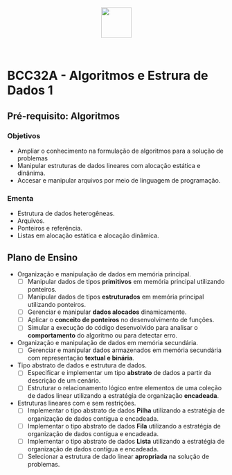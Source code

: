 <br/>

<p align="center"><a href="#"><img src="https://github.com/https://github.com/yuriBaza23/ED1/blob/main/images/negativo.png?raw=true" height="70"></a></p>

<br/>

<!-- <p align="center">
    <img src="https://img.shields.io/badge/React-20232A?style=for-the-badge&logo=react&logoColor=61DAFB" alt="React" />
    <img src="https://img.shields.io/badge/TypeScript-007ACC?style=for-the-badge&logo=typescript&logoColor=white" alt="Typescript" />
    <img src="https://img.shields.io/badge/CSS3-1572B6?style=for-the-badge&logo=css3&logoColor=white" alt="CSS3" />
    <img src="https://img.shields.io/badge/styled--components-DB7093?style=for-the-badge&logo=styled-components&logoColor=white" alt="Styled Components"/>
    <img src="https://img.shields.io/badge/Netlify-00C7B7?style=for-the-badge&logo=netlify&logoColor=white" alt="Netlify" />
</p> -->

# BCC32A - Algoritmos e Estrura de Dados 1

## Pré-requisito: Algoritmos

### Objetivos
- Ampliar o conhecimento na formulação de algoritmos para a solução de problemas
- Manipular estruturas de dados lineares com alocação estática e dinânima.
- Accesar e manipular arquivos por meio de linguagem de programação.

### Ementa
- Estrutura de dados heterogêneas.
- Arquivos.
- Ponteiros e referência.
- Listas em alocação estática e alocação dinâmica.

## Plano de Ensino
- Organização e manipulação de dados em memória principal.
    - [ ] Manipular dados de tipos **primitivos** em memória principal utilizando ponteiros.
    - [ ] Manipular dados de tipos **estruturados** em memória principal utilizando ponteiros.
    - [ ] Gerenciar e manipular **dados alocados** dinamicamente.
    - [ ] Aplicar o **conceito de ponteiros** no desenvolvimento de funções.
    - [ ] Simular a execução do código desenvolvido para analisar o **comportamento** do algoritmo ou para detectar erro.
- Organização e manipulação de dados em memória secundária.
    - [ ] Gerenciar e manipular dados armazenados em memória secundária com representação **textual e binária**.
- Tipo abstrato de dados e estrutura de dados.
    - [ ] Especificar e implementar um tipo **abstrato** de dados a partir da descrição de um cenário.
    - [ ] Estruturar o relacionamento lógico entre elementos de uma coleção de dados linear utilizando a estratégia de organização **encadeada**. 
- Estruturas lineares com e sem restrições.
    - [ ] Implementar o tipo abstrato de dados **Pilha** utilizando a estratégia de organização de dados contígua e encadeada.
    - [ ] Implementar o tipo abstrato de dados **Fila** utilizando a estratégia de organização de dados contígua e encadeada.
    - [ ] Implementar o tipo abstrato de dados **Lista** utilizando a estratégia de organização de dados contígua e encadeada.
    - [ ] Selecionar a estrutura de dado linear **apropriada** na solução de problemas.